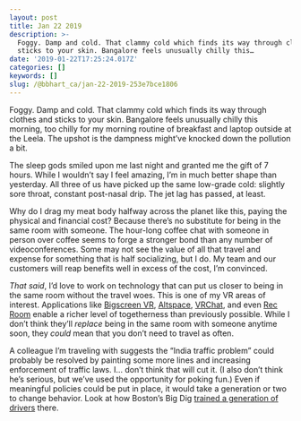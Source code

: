 ```yaml
---
layout: post
title: Jan 22 2019
description: >-
  Foggy. Damp and cold. That clammy cold which finds its way through clothes and
  sticks to your skin. Bangalore feels unusually chilly this…
date: '2019-01-22T17:25:24.017Z'
categories: []
keywords: []
slug: /@bbhart_ca/jan-22-2019-253e7bce1806
---
```


Foggy. Damp and cold. That clammy cold which finds its way through clothes and sticks to your skin. Bangalore feels unusually chilly this morning, too chilly for my morning routine of breakfast and laptop outside at the Leela. The upshot is the dampness might’ve knocked down the pollution a bit.

The sleep gods smiled upon me last night and granted me the gift of 7 hours. While I wouldn’t say I feel amazing, I’m in much better shape than yesterday. All three of us have picked up the same low-grade cold: slightly sore throat, constant post-nasal drip. The jet lag has passed, at least.

Why do I drag my meat body halfway across the planet like this, paying the physical and financial cost? Because there’s no substitute for being in the same room with someone. The hour-long coffee chat with someone in person over coffee seems to forge a stronger bond than any number of videoconferences. Some may not see the value of all that travel and expense for something that is half socializing, but I do. My team and our customers will reap benefits well in excess of the cost, I’m convinced.

_That said_, I’d love to work on technology that can put us closer to being in the same room without the travel woes. This is one of my VR areas of interest. Applications like [Bigscreen VR](https://bigscreenvr.com/), [Altspace](https://altvr.com/), [VRChat](https://www.vrchat.net/), and even [Rec Room](https://store.steampowered.com/app/471710/Rec_Room/) enable a richer level of togetherness than previously possible. While I don’t think they’ll _replace_ being in the same room with someone anytime soon, they _could_ mean that you don’t need to travel as often.

A colleague I’m traveling with suggests the “India traffic problem” could probably be resolved by painting some more lines and increasing enforcement of traffic laws. I… don’t think that will cut it. (I also don’t think he’s serious, but we’ve used the opportunity for poking fun.) Even if meaningful policies could be put in place, it would take a generation or two to change behavior. Look at how Boston’s Big Dig [trained a generation of drivers](https://www.amazon.com/Boston-Drivers-Handbook-Big-Dig/dp/0201622254) there.
